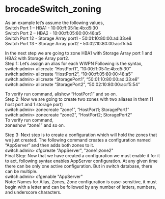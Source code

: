 # brocadeSwitch_zoning
 As an example let’s assume the following values,<br>
Switch Port 1 – HBA1 - 10:00:ff:05:1e:4b:d5:30 <br>
Switch Port 2 – HBA2 - 10:00:ff:05:80:00:48:a5 <br>
Switch Port 12 - Storage Array port1 - 50:01:10:80:00:ad:33:e8<br>
Switch Port 13 - Storage Array port2 - 50:02:10:80:00:ac:f5:54<br>
<P>In the next step we are going to zone HBA1 with Storage Array port 1 and HBA2 with Storage Array port2.
<br>
Step 1: Let’s assign an alias for each WWPN Following is the syntax,<br>
switch:admin> alicreate “HostPort1”, “10:00:ff:05:1e:4b:d5:30″<br>
switch:admin> alicreate “HostPort2”, “10:00:ff:05:80:00:48:a5″ <br>
switch:admin> alicreate “StoragePort1”, “50:01:10:80:00:ad:33:e8″<br>
switch:admin> alicreate “StoragePort2”, “50:02:10:80:00:ac:f5:54″ <br></P>
<p>To verify run command, 
alishow “HostPort1” and so on.<br>
Step 2: Now we are going to create two zones with two aliases in them (1 host port and 1 storage port)<br>
switch:admin> zonecreate “zone1”, “HostPort1; StoragePort1”<br>
switch:admin> zonecreate “zone2”, “HostPort2; StoragePort2”<br>
To verify run command, <br>
zoneshow “zone1” and so on.<br></p>
<p>
Step 3: Next step is to create a configuration which will hold the zones that we just created. The following command creates a configuration named “AppServer” and then adds both zones to it.<br>
switch:admin> cfgcreate "AppServer", "zone1;zone2"<br>
Final Step: Now that we have created a configuration we must enable it for it to act, following syntax enables AppServer configuration. At any given time there can be only one active configuration. But in switch database, there can be multiple.<br>
switch:admin> cfgenable "AppServer"<br>
Note: Names for Alias, Zones, Zone configuration is case-sensitive, it must begin with a letter and can be followed by any number of letters, numbers, and underscore characters.<br></p>
